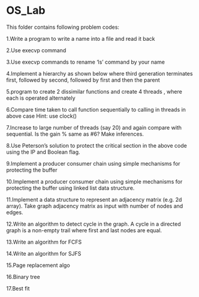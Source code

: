 # OS_Lab

 This folder contains following problem codes:

1.Write a program to write a name into a file and read it back 

2.Use execvp command 

3.Use execvp commands to rename ‘ls’ command by your name 

4.Implement a hierarchy as shown below where third generation terminates first, followed by second, followed by first and then the parent

5.program to create 2 dissimilar functions and create 4 threads , where each is operated alternately

6.Compare time taken to call function sequentially to calling in threads in above case  Hint: use clock() 

7.Increase to large number of threads (say 20) and again compare with sequential. Is the gain % same as #6? Make inferences.

8.Use Peterson’s solution to protect the critical section in the above code using the IP and Boolean flag. 

9.Implement a producer consumer chain using simple mechanisms for protecting the buffer 

10.Implement a producer consumer chain using simple mechanisms for protecting the buffer using linked list data structure. 

11.Implement a data structure to represent an adjacency matrix (e.g. 2d array). Take graph adjacency matrix as input with number of nodes and edges. 

12.Write an algorithm to detect cycle in the graph. A cycle in a directed graph is a non-empty trail where first and last nodes are equal. 

13.Write an algorithm for FCFS 

14.Write an algorithm for SJFS 

15.Page replacement algo

16.Binary tree

17.Best fit
